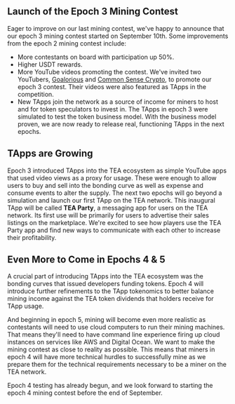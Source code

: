 ## Launch of the Epoch 3 Mining Contest

Eager to improve on our last mining contest, we've happy to announce that our epoch 3 mining contest started on September 10th. Some improvements from the epoch 2 mining contest include:

- More contestants on board with participation up 50%.
- Higher USDT rewards.
- More YouTube videos promoting the contest. We've invited two YouTubers, [Goalorious](https://www.youtube.com/channel/UCATk5kugWqzwe80NIXwGIyQ) and [Common Sense Crypto](https://www.youtube.com/channel/UCoa0ZuZZgvTRSBSCrHZ8Fuw), to promote our epoch 3 contest. Their videos were also featured as TApps in the competition.
- New TApps join the network as a source of income for miners to host and for token speculators to invest in. The TApps in epoch 3 were simulated to test the token business model. With the business model proven, we are now ready to release real, functioning TApps in the next epochs.

## TApps are Growing

Epoch 3 introduced TApps into the TEA ecosystem as simple YouTube apps that used video views as a proxy for usage. These were enough to allow users to buy and sell into the bonding curve as well as expense and consume events to alter the supply. The next two epochs will go beyond a simulation and launch our first TApp on the TEA network. This inaugural TApp will be called **TEA Party**, a messaging app for users on the TEA network. Its first use will be primarily for users to advertise their sales listings on the marketplace. We're excited to see how players use the TEA Party app and find new ways to communicate with each other to increase their profitability.

## Even More to Come in Epochs 4 & 5

A crucial part of introducing TApps into the TEA ecosystem was the bonding curves that issued developers funding tokens. Epoch 4 will introduce further refinements to the TApp tokenomics to better balance mining income against the TEA token dividends that holders receive for TApp usage. 

And beginning in epoch 5, mining will become even more realistic as contestants will need to use cloud computers to run their mining machines. That means they'll need to have command line experience firing up cloud instances on services like AWS and Digital Ocean. We want to make the mining contest as close to reality as possible. This means that miners in epoch 4 will have more technical hurdles to successfully mine as we prepare them for the technical requirements necessary to be a miner on the TEA network.


Epoch 4 testing has already begun, and we look forward to starting the epoch 4 mining contest before the end of September.